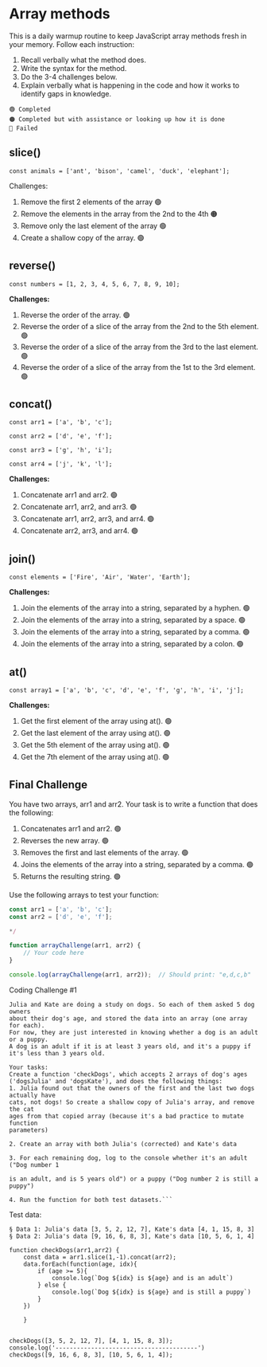 # Array methods

This is a daily warmup routine to keep JavaScript array methods fresh in your memory. Follow each instruction:

1. Recall verbally what the method does. 
2. Write the syntax for the method.
3. Do the 3-4 challenges below.
4. Explain verbally what is happening in the code and how it works to identify gaps in knowledge.
```
🟢 Completed
🟠 Completed but with assistance or looking up how it is done
🔴 Failed
```

## slice() ##
```const animals = ['ant', 'bison', 'camel', 'duck', 'elephant'];```

Challenges:
1. Remove the first 2 elements of the array 🟢
2. Remove the elements in the array from the 2nd to the 4th 🟠
3. Remove only the last element of the array 🟢
4. Create a shallow copy of the array. 🟢

## reverse() ##
```const numbers = [1, 2, 3, 4, 5, 6, 7, 8, 9, 10];```

**Challenges:**
1. Reverse the order of the array. 🟢
2. Reverse the order of a slice of the array from the 2nd to the 5th element.🟢
3. Reverse the order of a slice of the array from the 3rd to the last element. 🟢
4. Reverse the order of a slice of the array from the 1st to the 3rd element. 🟢


## concat() ##

``const arr1 = ['a', 'b', 'c'];``

``const arr2 = ['d', 'e', 'f'];``

``const arr3 = ['g', 'h', 'i'];``

``const arr4 = ['j', 'k', 'l'];``

**Challenges:**
1. Concatenate arr1 and arr2. 🟢
2. Concatenate arr1, arr2, and arr3. 🟢
3. Concatenate arr1, arr2, arr3, and arr4. 🟢
4. Concatenate arr2, arr3, and arr4. 🟢



## join() ##
```const elements = ['Fire', 'Air', 'Water', 'Earth'];```

**Challenges:**
1. Join the elements of the array into a string, separated by a hyphen. 🟢
2. Join the elements of the array into a string, separated by a space. 🟢
3. Join the elements of the array into a string, separated by a comma. 🟢
4. Join the elements of the array into a string, separated by a colon. 🟢


## at() ##
```const array1 = ['a', 'b', 'c', 'd', 'e', 'f', 'g', 'h', 'i', 'j'];```

**Challenges:**
1. Get the first element of the array using at(). 🟢
2. Get the last element of the array using at(). 🟢
3. Get the 5th element of the array using at(). 🟢
4. Get the 7th element of the array using at(). 🟢

## Final Challenge ##

You have two arrays, arr1 and arr2. Your task is to write a function that does the following:

1. Concatenates arr1 and arr2. 🟢
2. Reverses the new array. 🟢
3. Removes the first and last elements of the array. 🟢
4. Joins the elements of the array into a string, separated by a comma. 🟢
5. Returns the resulting string. 🟢

Use the following arrays to test your function:

```js const arr1 = ['a', 'b', 'c'];
const arr1 = ['a', 'b', 'c'];
const arr2 = ['d', 'e', 'f'];

*/

function arrayChallenge(arr1, arr2) {
    // Your code here
}

console.log(arrayChallenge(arr1, arr2));  // Should print: "e,d,c,b"
```

Coding Challenge #1
```
Julia and Kate are doing a study on dogs. So each of them asked 5 dog owners 
about their dog's age, and stored the data into an array (one array for each). 
For now, they are just interested in knowing whether a dog is an adult or a puppy.
A dog is an adult if it is at least 3 years old, and it's a puppy if it's less than 3 years old.

Your tasks:
Create a function 'checkDogs', which accepts 2 arrays of dog's ages 
('dogsJulia' and 'dogsKate'), and does the following things:
1. Julia found out that the owners of the first and the last two dogs actually have 
cats, not dogs! So create a shallow copy of Julia's array, and remove the cat 
ages from that copied array (because it's a bad practice to mutate function 
parameters)

2. Create an array with both Julia's (corrected) and Kate's data

3. For each remaining dog, log to the console whether it's an adult ("Dog number 1 

is an adult, and is 5 years old") or a puppy ("Dog number 2 is still a puppy")

4. Run the function for both test datasets.```
```
Test data:

```
§ Data 1: Julia's data [3, 5, 2, 12, 7], Kate's data [4, 1, 15, 8, 3]
§ Data 2: Julia's data [9, 16, 6, 8, 3], Kate's data [10, 5, 6, 1, 4]
```

```JS
function checkDogs(arr1,arr2) {
    const data = arr1.slice(1,-1).concat(arr2);
    data.forEach(function(age, idx){
        if (age >= 5){
            console.log(`Dog ${idx} is ${age} and is an adult`)
        } else {
            console.log(`Dog ${idx} is ${age} and is still a puppy`)
        }
    })

    }


checkDogs([3, 5, 2, 12, 7], [4, 1, 15, 8, 3]);
console.log('----------------------------------------')
checkDogs([9, 16, 6, 8, 3], [10, 5, 6, 1, 4]);
```
